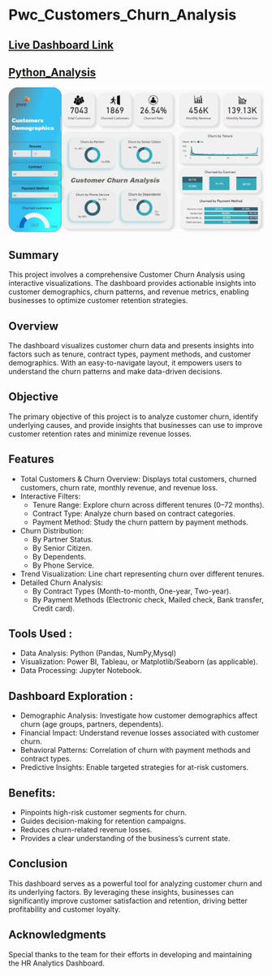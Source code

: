 # Pwc_Customers_Churn_Analysis
## [Live Dashboard Link](https://app.powerbi.com/groups/me/reports/460b479d-6cb9-476f-be4b-e368466a0f77/f95d048b4012783430de?experience=power-bi)
## [Python_Analysis](https://github.com/Vishwastanwar/Telecom_Churn_Analysis/blob/main/Telecom_churn_analysis.ipynb)
![Churn Analysis](https://github.com/Vishwastanwar/Telecom_Churn_Analysis/blob/main/dashboard_image.png)

## Summary
This project involves a comprehensive Customer Churn Analysis using interactive visualizations. The dashboard provides actionable insights into customer demographics, churn patterns, and revenue metrics, enabling businesses to optimize customer retention strategies.

## Overview
The dashboard visualizes customer churn data and presents insights into factors such as tenure, contract types, payment methods, and customer demographics. With an easy-to-navigate layout, it empowers users to understand the churn patterns and make data-driven decisions.

## Objective
The primary objective of this project is to analyze customer churn, identify underlying causes, and provide insights that businesses can use to improve customer retention rates and minimize revenue losses.

## Features
- Total Customers & Churn Overview: Displays total customers, churned customers, churn rate, monthly revenue, and revenue loss.
- Interactive Filters:
     - Tenure Range: Explore churn across different tenures (0–72 months).
     - Contract Type: Analyze churn based on contract categories.
     - Payment Method: Study the churn pattern by payment methods.
- Churn Distribution:
     - By Partner Status.
     - By Senior Citizen.
     - By Dependents.
     - By Phone Service.
- Trend Visualization: Line chart representing churn over different tenures.
- Detailed Churn Analysis:
     - By Contract Types (Month-to-month, One-year, Two-year).
     - By Payment Methods (Electronic check, Mailed check, Bank transfer, Credit card).
## Tools Used :
- Data Analysis: Python (Pandas, NumPy,Mysql)
- Visualization: Power BI, Tableau, or Matplotlib/Seaborn (as applicable).
- Data Processing: Jupyter Notebook.
## Dashboard Exploration :
- Demographic Analysis: Investigate how customer demographics affect churn (age groups, partners, dependents).
- Financial Impact: Understand revenue losses associated with customer churn.
- Behavioral Patterns: Correlation of churn with payment methods and contract types.
- Predictive Insights: Enable targeted strategies for at-risk customers.
## Benefits:
- Pinpoints high-risk customer segments for churn.
- Guides decision-making for retention campaigns.
- Reduces churn-related revenue losses.
- Provides a clear understanding of the business’s current state.
## Conclusion
This dashboard serves as a powerful tool for analyzing customer churn and its underlying factors. By leveraging these insights, businesses can significantly improve customer satisfaction and retention, driving better profitability and customer loyalty.

## Acknowledgments

Special thanks to the team for their efforts in developing and maintaining the HR Analytics Dashboard.

       
